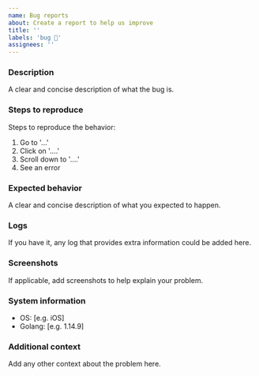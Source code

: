 ```yaml
---
name: Bug reports
about: Create a report to help us improve
title: ''
labels: 'bug 🐛'
assignees: ''
---
```


### Description

A clear and concise description of what the bug is.

### Steps to reproduce

Steps to reproduce the behavior:

1. Go to '...'
2. Click on '....'
3. Scroll down to '....'
4. See an error

### Expected behavior

A clear and concise description of what you expected to happen.

### Logs

If you have it, any log that provides extra information could be added here.

### Screenshots

If applicable, add screenshots to help explain your problem.

### System information

- OS: [e.g. iOS]
- Golang: [e.g. 1.14.9]

### Additional context

Add any other context about the problem here.
